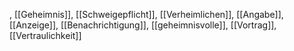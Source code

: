 , [[Geheimnis]], [[Schweigepflicht]], [[Verheimlichen]], [[Angabe]], [[Anzeige]], [[Benachrichtigung]], [[geheimnisvolle]], [[Vortrag]], [[Vertraulichkeit]]